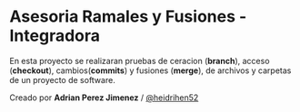 # Asesoria Ramales y Fusiones - Integradora

En esta proyecto se realizaran pruebas de ceracion (**branch**), acceso (**checkout**), cambios(**commits**) y fusiones (**merge**), de archivos y carpetas de un proyecto de software.


Creado por **Adrian Perez Jimenez** / [@heidrihen52](https://github.com/heidrihen52)  